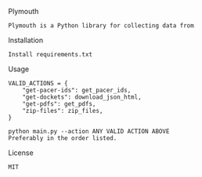 Plymouth

    Plymouth is a Python library for collecting data from 

Installation

    Install requirements.txt

Usage

    VALID_ACTIONS = {
        "get-pacer-ids": get_pacer_ids,
        "get-dockets": download_json_html,
        "get-pdfs": get_pdfs,
        "zip-files": zip_files,
    }
    
    python main.py --action ANY VALID ACTION ABOVE
    Preferably in the order listed. 

License

    MIT